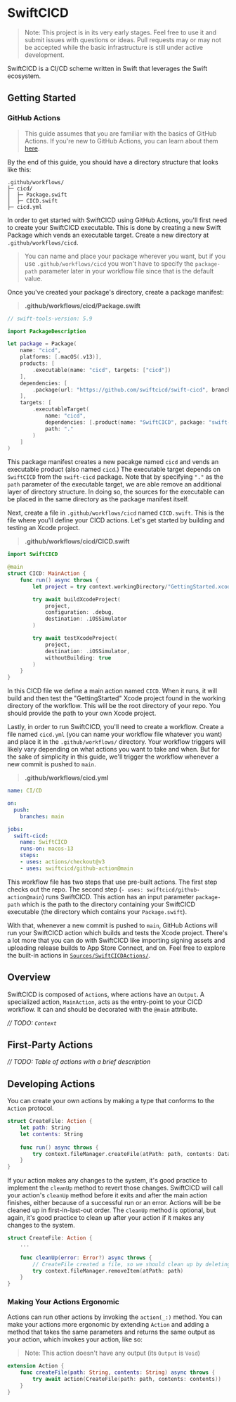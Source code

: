# SwiftCICD

> Note: This project is in its very early stages. Feel free to use it and submit issues with questions or ideas. Pull requests may or may not be accepted while the basic infrastructure is still under active development. 

SwiftCICD is a CI/CD scheme written in Swift that leverages the Swift ecosystem.

## Getting Started

### GitHub Actions

> This guide assumes that you are familiar with the basics of GitHub Actions. If you're new to GitHub Actions, you can learn about them [here](https://docs.github.com/actions).

By the end of this guide, you should have a directory structure that looks like this:

```
.github/workflows/
├─ cicd/
│  ├─ Package.swift
│  ├─ CICD.swift
├─ cicd.yml
```   

In order to get started with SwiftCICD using GitHub Actions, you'll first need to create your SwiftCICD executable. This is done by creating a new Swift Package which vends an executable target. Create a new directory at `.github/workflows/cicd`. 

> You can name and place your package wherever you want, but if you use `.github/workflows/cicd` you won't have to specify the `package-path` parameter later in your workflow file since that is the default value.

Once you've created your package's directory, create a package manifest:

> **.github/workflows/cicd/Package.swift**

```swift
// swift-tools-version: 5.9

import PackageDescription

let package = Package(
    name: "cicd",
    platforms: [.macOS(.v13)],
    products: [
        .executable(name: "cicd", targets: ["cicd"])
    ],
    dependencies: [
        .package(url: "https://github.com/swiftcicd/swift-cicd", branch: "main")
    ],
    targets: [
        .executableTarget(
            name: "cicd",
            dependencies: [.product(name: "SwiftCICD", package: "swift-cicd")],
            path: "."
        )
    ]
)
```

This package manifest creates a new pacakge named `cicd` and vends an executable product (also named `cicd`.) The executable target depends on `SwiftCICD` from the `swift-cicd` package. Note that by specifying `"."` as the `path` parameter of the executable target, we are able remove an additional layer of directory structure. In doing so, the sources for the executable can be placed in the same directory as the package manifest itself.

Next, create a file in `.github/workflows/cicd` named `CICD.swift`. This is the file where you'll define your CICD actions. Let's get started by building and testing an Xcode project.

> **.github/workflows/cicd/CICD.swift**
```swift
import SwiftCICD

@main
struct CICD: MainAction {
    func run() async throws {
        let project = try context.workingDirectory/"GettingStarted.xcodeproj"

        try await buildXcodeProject(
            project,
            configuration: .debug,
            destination: .iOSSimulator
        )

        try await testXcodeProject(
            project,
            destination: .iOSSimulator,
            withoutBuilding: true
        )
    }
}
```

In this CICD file we define a main action named `CICD`. When it runs, it will build and then test the "GettingStarted" Xcode project found in the working directory of the workflow. This will be the root directory of your repo. You should provide the path to your own Xcode project.

Lastly, in order to run SwiftCICD, you'll need to create a workflow. Create a file named `cicd.yml` (you can name your workflow file whatever you want) and place it in the `.github/workflows/` directory. Your workflow triggers will likely vary depending on what actions you want to take and when. But for the sake of simplicity in this guide, we'll trigger the workflow whenever a new commit is pushed to `main`. 


> **.github/workflows/cicd.yml**
```yaml
name: CI/CD

on:
  push:
    branches: main

jobs:
  swift-cicd:
    name: SwiftCICD
    runs-on: macos-13
    steps:
    - uses: actions/checkout@v3
    - uses: swiftcicd/github-action@main
```

This workflow file has two steps that use pre-built actions. The first step checks out the repo. The second step (`- uses: swiftcicd/github-action@main`) runs SwiftCICD. This action has an input parameter `package-path` which is the path to the directory containing your SwiftCICD executable (the directory which contains your `Package.swift`).

With that, whenever a new commit is pushed to `main`, GitHub Actions will run your SwiftCICD action which builds and tests the Xcode project. There's a lot more that you can do with SwiftCICD like importing signing assets and uploading release builds to App Store Connect, and on. Feel free to explore the built-in actions in [`Sources/SwiftCICDActions/`](/Sources/SwiftCICDActions/). 

## Overview

SwiftCICD is composed of `Action`s, where actions have an `Output`. A specialized action, `MainAction`, acts as the entry-point to your CICD workflow. It can and should be decorated with the `@main` attribute.

_// TODO: `Context`_

## First-Party Actions

_// TODO: Table of actions with a brief description_

## Developing Actions

You can create your own actions by making a type that conforms to the `Action` protocol.

```swift
struct CreateFile: Action {
    let path: String
    let contents: String
    
    func run() async throws {
        try context.fileManager.createFile(atPath: path, contents: Data(contents.utf8))
    }
}
```

If your action makes any changes to the system, it's good practice to implement the `cleanUp` method to revert those changes. SwiftCICD will call your action's `cleanUp` method before it exits and after the main action finishes, either because of a successful run or an error. Actions will be be cleaned up in first-in-last-out order. The `cleanUp` method is optional, but again, it's good practice to clean up after your action if it makes any changes to the system.

```swift
struct CreateFile: Action {
    ...
    
    func cleanUp(error: Error?) async throws {
        // CreateFile created a file, so we should clean up by deleting that file.
        try context.fileManager.removeItem(atPath: path)
    }
}
```

### Making Your Actions Ergonomic

Actions can run other actions by invoking the `action(_:)` method. You can make your actions more ergonomic by extending `Action` and adding a method that takes the same parameters and returns the same output as your action, which invokes your action, like so:

> Note: This action doesn't have any output (its `Output` is `Void`)

```swift
extension Action {
    func createFile(path: String, contents: String) async throws {
        try await action(CreateFile(path: path, contents: contents))
    }
}
```
